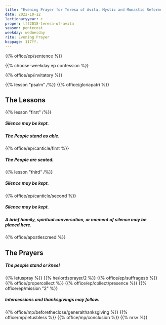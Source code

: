 ```yaml
---
title: "Evening Prayer for Teresa of Avila, Mystic and Monastic Reformer, 1582"
date: 2022-10-12
lectionaryyear: c
proper: lff2018-teresa-of-avila
season: pentecost
weekday: wednesday
rite: Evening Prayer
bcppage: 117ff.
---
```


{{% office/ep/sentence %}}

{{% choose-weekday ep confession %}}

{{% office/ep/invitatory %}}

{{% lesson "psalm" /%}}
{{% office/gloriapatri %}}

## The Lessons
{{% lesson "first" /%}}

##### Silence may be kept.
##### The People stand as able.
{{% office/ep/canticle/first %}}
##### The People are seated.

{{% lesson "third" /%}}

##### Silence may be kept.
{{% office/ep/canticle/second %}}

##### Silence may be kept.
##### A brief homily, spiritual conversation, or moment of silence may be placed here.

{{% office/apostlescreed %}}

## The Prayers
##### The people stand or kneel
{{% letuspray %}}
{{% he/lordsprayer/2 %}}
{{% office/ep/suffragesb %}}
{{% office/propercollect %}}
{{% office/ep/collect/presence %}}
{{% office/ep/mission "2" %}}
##### Intercessions and thanksgivings may follow.

{{% office/mp/beforetheclose/generalthanksgiving %}}
{{% office/mp/letusbless %}}
{{% office/mp/conclusion %}}
{{% nrsv %}}
